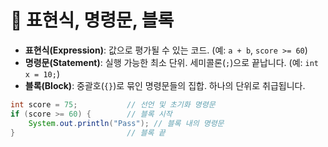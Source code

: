 # 🧱 표현식, 명령문, 블록

- **표현식(Expression)**: 값으로 평가될 수 있는 코드. (예: `a + b`, `score >= 60`)
- **명령문(Statement)**: 실행 가능한 최소 단위. 세미콜론(`;`)으로 끝납니다. (예: `int x = 10;`)
- **블록(Block)**: 중괄호(`{}`)로 묶인 명령문들의 집합. 하나의 단위로 취급됩니다.

```java
int score = 75;           // 선언 및 초기화 명령문
if (score >= 60) {        // 블록 시작
    System.out.println("Pass"); // 블록 내의 명령문
}                         // 블록 끝
```
